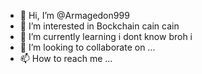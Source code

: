 - 👋 Hi, I’m @Armagedon999
- 👀 I’m interested in Bockchain cain cain
- 🌱 I’m currently learning i dont know broh i
- 💞️ I’m looking to collaborate on ...
- 📫 How to reach me ...

<!---
Armagedon999/Armagedon999 is a ✨ special ✨ repository because its `README.md` (this file) appears on your GitHub profile.
You can click the Preview link to take a look at your changes.
--->
